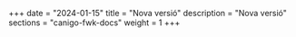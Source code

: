 +++
date        = "2024-01-15"
title       = "Nova versió"
description = "Nova versió"
sections    = "canigo-fwk-docs"
weight		= 1
+++
